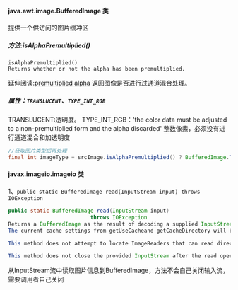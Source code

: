 #### java.awt.image.BufferedImage 类
提供一个供访问的图片缓冲区
##### 方法:isAlphaPremultiplied()
```
isAlphaPremultiplied()
Returns whether or not the alpha has been premultiplied.
```
延伸阅读:[premultiplied alpha][premultiplied alpha]
返回图像是否进行过通道混合处理。

##### 属性：`TRANSLUCENT`、`TYPE_INT_RGB`
TRANSLUCENT:透明度。
TYPE_INT_RGB：'the color data must be adjusted to a non-premultiplied form and the alpha discarded'
整数像素，必须没有进行通道混合和加透明度
```java
//获取图片类型后再处理
final int imageType = srcImage.isAlphaPremultiplied() ? BufferedImage.TRANSLUCENT : BufferedImage.TYPE_INT_RGB;
```


#### javax.imageio.imageio 类
1、`public static BufferedImage read(InputStream input) throws IOException`
```java
public static BufferedImage read(InputStream input)
                          throws IOException
Returns a BufferedImage as the result of decoding a supplied InputStream with an ImageReader chosen automatically from among those currently registered. The InputStream is wrapped in an ImageInputStream. If no registered ImageReader claims to be able to read the resulting stream, null is returned.
The current cache settings from getUseCacheand getCacheDirectory will be used to control caching in the ImageInputStream that is created.

This method does not attempt to locate ImageReaders that can read directly from an InputStream; that may be accomplished using IIORegistry and ImageReaderSpi.

This method does not close the provided InputStream after the read operation has completed; it is the responsibility of the caller to close the stream, if desired.
```
从InputStream流中读取图片信息到BufferedImage，方法不会自己关闭输入流，需要调用者自己关闭

[premultiplied alpha]:http://blog.csdn.net/mydreamremindme/article/details/50817294
